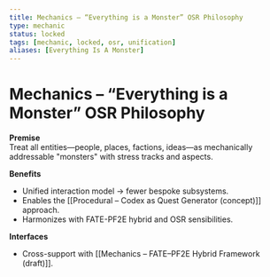 ```yaml
---
title: Mechanics – “Everything is a Monster” OSR Philosophy
type: mechanic
status: locked
tags: [mechanic, locked, osr, unification]
aliases: [Everything Is A Monster]
---
```


# Mechanics – “Everything is a Monster” OSR Philosophy

**Premise**  
Treat all entities—people, places, factions, ideas—as mechanically addressable "monsters" with stress tracks and aspects.

**Benefits**
- Unified interaction model → fewer bespoke subsystems.
- Enables the [[Procedural – Codex as Quest Generator (concept)]] approach.
- Harmonizes with FATE-PF2E hybrid and OSR sensibilities.

**Interfaces**
- Cross-support with [[Mechanics – FATE–PF2E Hybrid Framework (draft)]].

